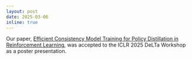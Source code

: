 ```yaml
---
layout: post
date: 2025-03-06
inline: true
---
```

Our paper, [Efficient Consistency Model Training for Policy Distillation in Reinforcement Learning](https://scholar.google.com/citations?view_op=view_citation&hl=en&user=bEebg80AAAAJ&citation_for_view=bEebg80AAAAJ:UeHWp8X0CEIC), was accepted to the ICLR 2025 DeLTa Workshop as a poster presentation. 
